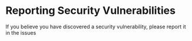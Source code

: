 # Reporting Security Vulnerabilities

If you believe you have discovered a security vulnerability, please report it in the issues
